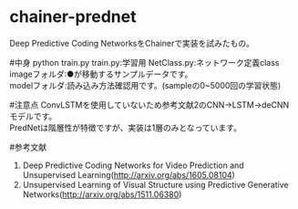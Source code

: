 # chainer-prednet
Deep Predictive Coding NetworksをChainerで実装を試みたもの。

#中身
python train.py
train.py:学習用 NetClass.py:ネットワーク定義class  
imageフォルダ:●が移動するサンプルデータです。  
modelフォルダ:読み込み方法確認用です。(sampleの0~5000回の学習状態)  

#注意点
ConvLSTMを使用していないため参考文献2のCNN->LSTM->deCNNモデルです。  
PredNetは階層性が特徴ですが、実装は1層のみとなっています。  

#参考文献
  1. Deep Predictive Coding Networks for Video Prediction and Unsupervised Learning(http://arxiv.org/abs/1605.08104)
  3. Unsupervised Learning of Visual Structure using Predictive Generative Networks(http://arxiv.org/abs/1511.06380)
